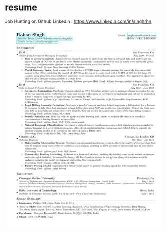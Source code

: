 # resume
Job Hunting on Github
Linkedin : https://www.linkedin.com/in/singhrhn
![Resume Preview](/resume-1.png)
